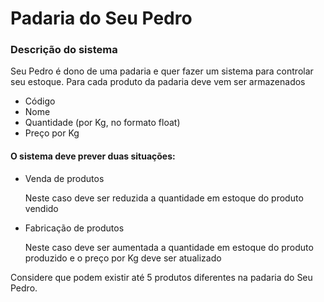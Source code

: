 # 						Padaria do Seu Pedro 

### Descrição do sistema 

Seu Pedro é dono de uma padaria e quer fazer um sistema para controlar seu estoque. Para cada produto da padaria deve vem ser armazenados

- Código 
- Nome 
- Quantidade (por Kg, no formato float) 
- Preço por Kg 

#### O sistema deve prever duas situações: 

- Venda de produtos 

  Neste caso deve ser reduzida a quantidade em estoque do produto vendido

-  Fabricação de produtos

   Neste caso deve ser aumentada a quantidade em estoque do produto produzido e o preço por Kg deve ser atualizado 

Considere que podem existir até 5 produtos diferentes na padaria do Seu Pedro.